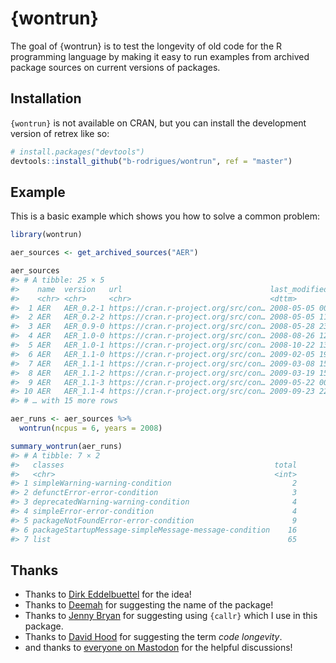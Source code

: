 
<!-- README.md is generated from README.Rmd. Please edit that file -->

# {wontrun}

<!-- badges: start -->
<!-- badges: end -->

The goal of {wontrun} is to test the longevity of old code for the R
programming language by making it easy to run examples from archived
package sources on current versions of packages.

## Installation

`{wontrun}` is not available on CRAN, but you can install the development
version of retrex like so:

``` r
# install.packages("devtools")
devtools::install_github("b-rodrigues/wontrun", ref = "master")
```

## Example

This is a basic example which shows you how to solve a common problem:

``` r
library(wontrun)
```

``` r
aer_sources <- get_archived_sources("AER")
```

``` r
aer_sources
#> # A tibble: 25 × 5
#>    name  version   url                                 last_modified       size 
#>    <chr> <chr>     <chr>                               <dttm>              <chr>
#>  1 AER   AER_0.2-1 https://cran.r-project.org/src/con… 2008-05-05 00:22:00 2.4M 
#>  2 AER   AER_0.2-2 https://cran.r-project.org/src/con… 2008-05-05 11:43:00 2.4M 
#>  3 AER   AER_0.9-0 https://cran.r-project.org/src/con… 2008-05-28 23:21:00 2.4M 
#>  4 AER   AER_1.0-0 https://cran.r-project.org/src/con… 2008-08-26 12:53:00 2.6M 
#>  5 AER   AER_1.0-1 https://cran.r-project.org/src/con… 2008-10-22 13:15:00 2.6M 
#>  6 AER   AER_1.1-0 https://cran.r-project.org/src/con… 2009-02-05 19:44:00 2.6M 
#>  7 AER   AER_1.1-1 https://cran.r-project.org/src/con… 2009-03-08 15:32:00 2.6M 
#>  8 AER   AER_1.1-2 https://cran.r-project.org/src/con… 2009-03-19 15:59:00 2.6M 
#>  9 AER   AER_1.1-3 https://cran.r-project.org/src/con… 2009-05-22 00:31:00 2.6M 
#> 10 AER   AER_1.1-4 https://cran.r-project.org/src/con… 2009-09-23 22:49:00 2.7M 
#> # … with 15 more rows
```

``` r
aer_runs <- aer_sources %>%
  wontrun(ncpus = 6, years = 2008)
```

``` r
summary_wontrun(aer_runs)
#> # A tibble: 7 × 2
#>   classes                                               total
#>   <chr>                                                 <int>
#> 1 simpleWarning-warning-condition                           2
#> 2 defunctError-error-condition                              3
#> 3 deprecatedWarning-warning-condition                       4
#> 4 simpleError-error-condition                               4
#> 5 packageNotFoundError-error-condition                      9
#> 6 packageStartupMessage-simpleMessage-message-condition    16
#> 7 list                                                     65
```

## Thanks

- Thanks to [Dirk
  Eddelbuettel](https://twitter.com/eddelbuettel/status/1588149491772923907?s=20&t=aRcs1VTwn1861biBikjdiA)
  for the idea!
- Thanks to
  [Deemah](https://fediscience.org/@dmi3kno/109296599193965025) for
  suggesting the name of the package!
- Thanks to [Jenny
  Bryan](https://twitter.com/JennyBryan/status/1590788394405498880?s=20&t=aRcs1VTwn1861biBikjdiA)
  for suggesting using `{callr}` which I use in this package.
- Thanks to [David
  Hood](https://mastodon.nz/@thoughtfulnz/109330296529120658) for
  suggesting the term *code longevity*.
- and thanks to [everyone on
  Mastodon](https://fosstodon.org/@brodriguesco/109330164860035432) for
  the helpful discussions!
